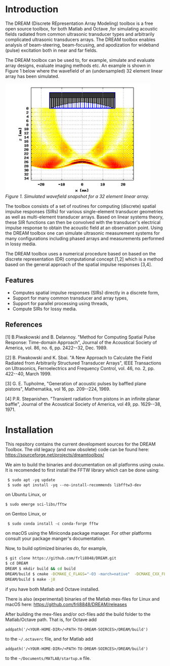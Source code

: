 # Introduction

The DREAM (Discrete REpresentation Array Modeling) toolbox is a free open source toolbox,
for both Matlab and Octave ,for simulating acoustic fields radiated from common ultrasonic
transducer types and arbitrarily complicated ultrasonic transducers arrays. The DREAM toolbox
enables analysis of beam-steering, beam-focusing, and apodization for wideband (pulse) excitation
both in near and far fields.

The DREAM toolbox can be used to, for example, simulate and evaluate array designs, evaluate imaging
methods etc. An example is shown in Figure 1 below where the wavefield of an (undersampled)
32 element linear array has been simulated.

![Simulated wave field snapshot](./front.png)
_Figure 1. Simulated wavefield snapshot for a 32 element linear array._

The toolbox consists of a set of routines for computing (discrete) spatial impulse responses (SIRs)
for various single-element transducer geometries as well as multi-element transducer arrays. Based on
linear systems theory, these SIR functions can then be convolved with the transducer's electrical impulse
response to obtain the acoustic field at an observation point. Using the DREAM toolbox one can simulate
ultrasonic measurement systems for many configurations including phased arrays and measurements performed
in lossy media.

The DREAM toolbox uses a numerical procedure based on based on the discrete representation (DR) computational
concept [1,2] which is a method based on the general approach of the spatial impulse responses [3,4].

## Features

* Computes spatial impulse responses (SIRs) directly in a discrete form,
* Support for many common transducer and array types,
* Support for parallel processing using threads,
* Compute SIRs for lossy media.

## References

[1] B.Piwakowski and B. Delannoy. "Method for Computing Spatial Pulse Response: Time-domain Approach", Journal of the Acoustical
Society of America, vol. 86, no. 6, pp. 2422--32, Dec. 1989.

[2] B. Piwakowski and K. Sbai. "A New Approach to Calculate the Field Radiated from Arbitrarily Structured Transducer Arrays",
IEEE Transactions on Ultrasonics, Ferroelectrics and Frequency Control, vol. 46, no. 2, pp. 422--40, March 1999.

[3] G. E. Tupholme, "Generation of acoustic pulses by baffled plane pistons", Mathematika, vol 16, pp. 209--224, 1969.

[4] P.R. Stepanishen. "Transient radiation from pistons in an infinite planar baffle", Journal of the Acoustical Society of America,
vol 49, pp. 1629--38, 1971.

# Installation

This repsitory contains the current development sources for the DREAM Toolbox. The old legacy (and now obsolete) code can be
found here: https://sourceforge.net/projects/dreamtoolbox/

We aim to build the binaries and documentation on all platforms using `cmake`.  It is recomended to first install
the FFTW library which can be done using:
```
 $ sudo apt -yq update
 $ sudo apt install -yq --no-install-recommends libfftw3-dev
```
on Ubuntu Linux, or
```
$ sudo emerge sci-libs/fftw

```
on Gentoo Linux, or

```
 $ sudo conda install -c conda-forge fftw

```
on macOS using the Miniconda package manager. For other platforms consult your package manger's documentation.

Now, to build optimized binaries do, for example,

```bash
$ git clone https://github.com/frli8848/DREAM.git
$ cd DREAM
DREAM $ mkdir build && cd build
DREAM/build $ cmake -DCMAKE_C_FLAGS="-O3 -march=native"  -DCMAKE_CXX_FLAGS="-O3 -march=native" -DBUILD_OCT=on -DBUILD_MEX=on ..
DREAM/build $ make -j8
```
if you have both Matlab and Octave installed.

There is also (experimental) binaries of the Matlab mex-files for Linux and macOS here: https://github.com/frli8848/DREAM/releases

After building the mex-files and/or oct-files add the build folder to the Matlab/Octave path. That is, for Octave
add
```
addpath('/<YOUR-HOME-DIR>/<PATH-TO-DREAM-SOIRCES>/DREAM/build')
```
to the `~/.octaverc` file, and for Matlab add
```
addpath('/<YOUR-HOME-DIR>/<PATH-TO-DREAM-SOIRCES>/DREAM/build')
```
to the `~/Documents/MATLAB/startup.m` file.
